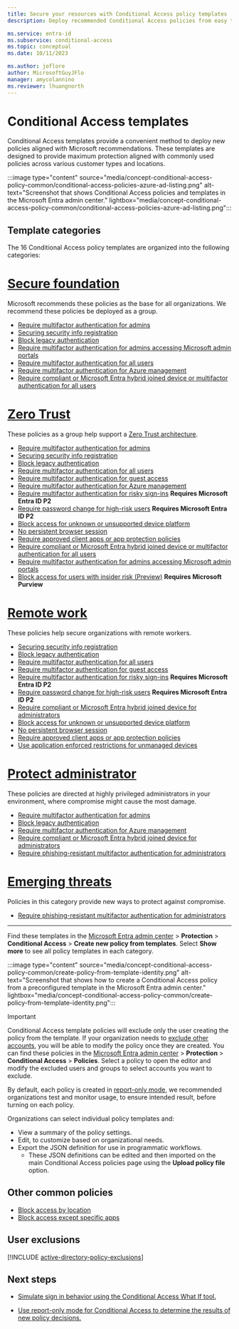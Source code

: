 ```yaml
---
title: Secure your resources with Conditional Access policy templates
description: Deploy recommended Conditional Access policies from easy to use templates.

ms.service: entra-id
ms.subservice: conditional-access
ms.topic: conceptual
ms.date: 10/11/2023

ms.author: joflore
author: MicrosoftGuyJFlo
manager: amycolannino
ms.reviewer: lhuangnorth
---
```

# Conditional Access templates

Conditional Access templates provide a convenient method to deploy new policies aligned with Microsoft recommendations. These templates are designed to provide maximum protection aligned with commonly used policies across various customer types and locations. 

:::image type="content" source="media/concept-conditional-access-policy-common/conditional-access-policies-azure-ad-listing.png" alt-text="Screenshot that shows Conditional Access policies and templates in the Microsoft Entra admin center." lightbox="media/concept-conditional-access-policy-common/conditional-access-policies-azure-ad-listing.png":::

## Template categories

The 16 Conditional Access policy templates are organized into the following categories:

# [Secure foundation](#tab/secure-foundation)

Microsoft recommends these policies as the base for all organizations. We recommend these policies be deployed as a group.

- [Require multifactor authentication for admins](howto-conditional-access-policy-admin-mfa.md)
- [Securing security info registration](howto-conditional-access-policy-registration.md)
- [Block legacy authentication](howto-conditional-access-policy-block-legacy.md)
- [Require multifactor authentication for admins accessing Microsoft admin portals](how-to-policy-mfa-admin-portals.md)
- [Require multifactor authentication for all users](howto-conditional-access-policy-all-users-mfa.md)
- [Require multifactor authentication for Azure management](howto-conditional-access-policy-azure-management.md)
- [Require compliant or Microsoft Entra hybrid joined device or multifactor authentication for all users](howto-conditional-access-policy-compliant-device.md)

# [Zero Trust](#tab/zero-trust)

These policies as a group help support a [Zero Trust architecture](/security/zero-trust/deploy/identity).

- [Require multifactor authentication for admins](howto-conditional-access-policy-admin-mfa.md)
- [Securing security info registration](howto-conditional-access-policy-registration.md)
- [Block legacy authentication](howto-conditional-access-policy-block-legacy.md)
- [Require multifactor authentication for all users](howto-conditional-access-policy-all-users-mfa.md)
- [Require multifactor authentication for guest access](howto-policy-guest-mfa.md)
- [Require multifactor authentication for Azure management](howto-conditional-access-policy-azure-management.md)
- [Require multifactor authentication for risky sign-ins](howto-conditional-access-policy-risk.md) **Requires Microsoft Entra ID P2**
- [Require password change for high-risk users](howto-conditional-access-policy-risk-user.md) **Requires Microsoft Entra ID P2**
- [Block access for unknown or unsupported device platform](howto-policy-unknown-unsupported-device.md)
- [No persistent browser session](howto-policy-persistent-browser-session.md)
- [Require approved client apps or app protection policies](howto-policy-approved-app-or-app-protection.md)
- [Require compliant or Microsoft Entra hybrid joined device or multifactor authentication for all users](howto-conditional-access-policy-compliant-device.md)
- [Require multifactor authentication for admins accessing Microsoft admin portals](how-to-policy-mfa-admin-portals.md)
- [Block access for users with insider risk (Preview)](how-to-policy-insider-risk.md) **Requires Microsoft Purview**

# [Remote work](#tab/remote-work)

These policies help secure organizations with remote workers.

- [Securing security info registration](howto-conditional-access-policy-registration.md)
- [Block legacy authentication](howto-conditional-access-policy-block-legacy.md)
- [Require multifactor authentication for all users](howto-conditional-access-policy-all-users-mfa.md)
- [Require multifactor authentication for guest access](howto-policy-guest-mfa.md)
- [Require multifactor authentication for risky sign-ins](howto-conditional-access-policy-risk.md) **Requires Microsoft Entra ID P2**
- [Require password change for high-risk users](howto-conditional-access-policy-risk-user.md) **Requires Microsoft Entra ID P2**
- [Require compliant or Microsoft Entra hybrid joined device for administrators](howto-conditional-access-policy-compliant-device-admin.md)
- [Block access for unknown or unsupported device platform](howto-policy-unknown-unsupported-device.md)
- [No persistent browser session](howto-policy-persistent-browser-session.md)
- [Require approved client apps or app protection policies](howto-policy-approved-app-or-app-protection.md)
- [Use application enforced restrictions for unmanaged devices](howto-policy-app-enforced-restriction.md)

# [Protect administrator](#tab/protect-administrator)

These policies are directed at highly privileged administrators in your environment, where compromise might cause the most damage.

- [Require multifactor authentication for admins](howto-conditional-access-policy-admin-mfa.md)
- [Block legacy authentication](howto-conditional-access-policy-block-legacy.md)
- [Require multifactor authentication for Azure management](howto-conditional-access-policy-azure-management.md)
- [Require compliant or Microsoft Entra hybrid joined device for administrators](howto-conditional-access-policy-compliant-device-admin.md)
- [Require phishing-resistant multifactor authentication for administrators](how-to-policy-phish-resistant-admin-mfa.md)

# [Emerging threats](#tab/emerging-threats)

Policies in this category provide new ways to protect against compromise.

- [Require phishing-resistant multifactor authentication for administrators](how-to-policy-phish-resistant-admin-mfa.md)

---

Find these templates in the [Microsoft Entra admin center](https://entra.microsoft.com) > **Protection** > **Conditional Access** > **Create new policy from templates**. Select **Show more** to see all policy templates in each category.

:::image type="content" source="media/concept-conditional-access-policy-common/create-policy-from-template-identity.png" alt-text="Screenshot that shows how to create a Conditional Access policy from a preconfigured template in the Microsoft Entra admin center." lightbox="media/concept-conditional-access-policy-common/create-policy-from-template-identity.png":::

> [!IMPORTANT]
> Conditional Access template policies will exclude only the user creating the policy from the template. If your organization needs to [exclude other accounts](~/identity/role-based-access-control/security-emergency-access.md), you will be able to modify the policy once they are created. You can find these policies in the [Microsoft Entra admin center](https://entra.microsoft.com) > **Protection** > **Conditional Access** > **Policies**. Select a policy to open the editor and modify the excluded users and groups to select accounts you want to exclude.

By default, each policy is created in [report-only mode](concept-conditional-access-report-only.md), we recommended organizations test and monitor usage, to ensure intended result, before turning on each policy.

Organizations can select individual policy templates and:

- View a summary of the policy settings.
- Edit, to customize based on organizational needs.
- Export the JSON definition for use in programmatic workflows.
   - These JSON definitions can be edited and then imported on the main Conditional Access policies page using the **Upload policy file** option.

## Other common policies

- [Block access by location](howto-conditional-access-policy-location.md)
- [Block access except specific apps](howto-conditional-access-policy-block-access.md)

## User exclusions
[!INCLUDE [active-directory-policy-exclusions](~/includes/entra-policy-exclude-user.md)]

## Next steps

- [Simulate sign in behavior using the Conditional Access What If tool.](troubleshoot-conditional-access-what-if.md)

- [Use report-only mode for Conditional Access to determine the results of new policy decisions.](concept-conditional-access-report-only.md)

